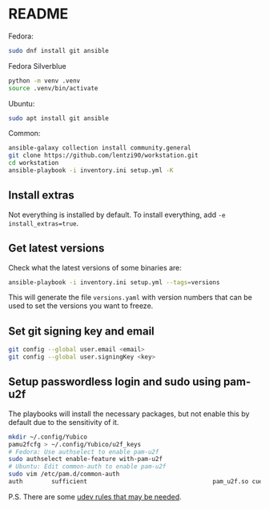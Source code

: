 # README

Fedora:

```bash
sudo dnf install git ansible
```

Fedora Silverblue

```bash
python -m venv .venv
source .venv/bin/activate
```

Ubuntu:

```bash
sudo apt install git ansible
```

Common:

```bash
ansible-galaxy collection install community.general
git clone https://github.com/lentzi90/workstation.git
cd workstation
ansible-playbook -i inventory.ini setup.yml -K
```

## Install extras

Not everything is installed by default.
To install everything, add `-e install_extras=true`.

## Get latest versions

Check what the latest versions of some binaries are:

```bash
ansible-playbook -i inventory.ini setup.yml --tags=versions
```

This will generate the file `versions.yaml` with version numbers that can be used to set the versions you want to freeze.

## Set git signing key and email

```bash
git config --global user.email <email>
git config --global user.signingKey <key>
```

## Setup passwordless login and sudo using pam-u2f

The playbooks will install the necessary packages, but not enable this by default due to the sensitivity of it.

```bash
mkdir ~/.config/Yubico
pamu2fcfg > ~/.config/Yubico/u2f_keys
# Fedora: Use authselect to enable pam-u2f
sudo authselect enable-feature with-pam-u2f
# Ubuntu: Edit common-auth to enable pam-u2f
sudo vim /etc/pam.d/common-auth
auth        sufficient                                   pam_u2f.so cue
```

P.S. There are some [udev rules that may be needed](https://support.yubico.com/hc/en-us/articles/360013708900-Using-Your-U2F-YubiKey-with-Linux).
